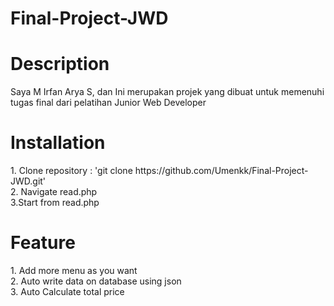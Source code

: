 # Final-Project-JWD

<h1>Description</h1>
<p>Saya M Irfan Arya S, dan Ini merupakan projek yang dibuat untuk memenuhi tugas final dari pelatihan Junior Web Developer</p>


<h1>Installation</h1>
<p>1. Clone repository : 'git clone https://github.com/Umenkk/Final-Project-JWD.git'<br>2. Navigate read.php <br>3.Start from read.php</p>

<h1>Feature</h1>
<p>1. Add more menu as you want<br>2. Auto write data on database using json<br>3. Auto Calculate total price</p>
